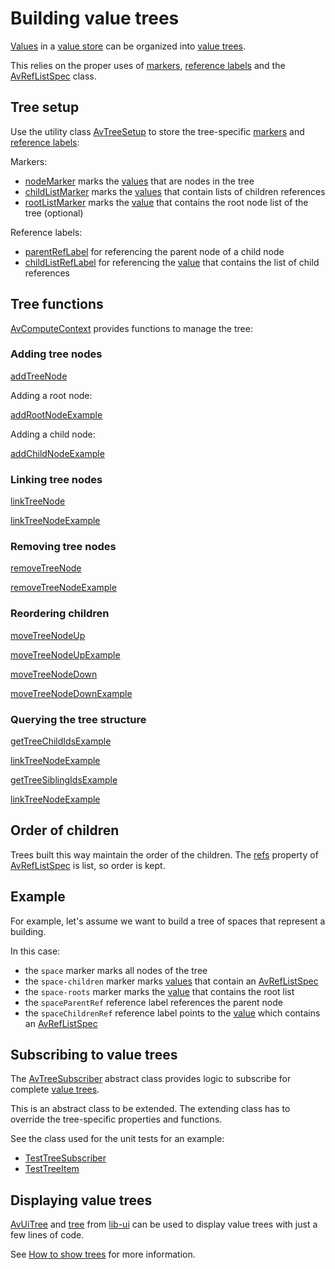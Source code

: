 # Building value trees

[Values](def://) in a [value store](def://) can be organized into [value trees](def://).

This relies on the proper uses of [markers](def://), [reference labels](def://) and
the [AvRefListSpec](class://) class.

## Tree setup

Use the utility class [AvTreeSetup](class://) to store the tree-specific [markers](def://)
and [reference labels](def://):

Markers:

- [nodeMarker](property://AvTreeSetup) marks the [values](def://) that are nodes in the tree
- [childListMarker](property://AvTreeSetup) marks the [values](def://) that contain lists of children references
- [rootListMarker](prooperty://AvTreeSetup) marks the [value](def://) that contains the root node list of the tree (optional)

Reference labels:

- [parentRefLabel](prooperty://AvTreeSetup) for referencing the parent node of a child node
- [childListRefLabel](prooperty://AvTreeSetup) for referencing the [value](def://) that contains the list of child references

## Tree functions

[AvComputeContext](class://) provides functions to manage the tree:

### Adding tree nodes

[addTreeNode](function://AvComputeContext)

Adding a root node:

[addRootNodeExample](example://value_tree_examples)

Adding a child node:

[addChildNodeExample](example://value_tree_examples)

### Linking tree nodes

[linkTreeNode](function://AvComputeContext)

[linkTreeNodeExample](example://value_tree_examples)

### Removing tree nodes

[removeTreeNode](function://AvComputeContext)

[removeTreeNodeExample](example://value_tree_examples)

### Reordering children

[moveTreeNodeUp](function://AvComputeContext)

[moveTreeNodeUpExample](example://value_tree_examples)

[moveTreeNodeDown](function://AvComputeContext)

[moveTreeNodeDownExample](example://value_tree_examples)

### Querying the tree structure

[getTreeChildIdsExample](function://AvComputeContext)

[linkTreeNodeExample](example://value_tree_examples)

[getTreeSiblingIdsExample](function://AvComputeContext)

[linkTreeNodeExample](example://value_tree_examples)

## Order of children

Trees built this way maintain the order of the children. The [refs](property://AvRefListSpec) property
of [AvRefListSpec](class://) is list, so order is kept.

## Example

For example, let's assume we want to build a tree of spaces that represent a building.

In this case:

- the `space` marker marks all nodes of the tree
- the `space-children` marker marks [values](def://) that contain an [AvRefListSpec](class://)
- the `space-roots` marker marks the [value](def://) that contains the root list
- the `spaceParentRef` reference label references the parent node
- the `spaceChildrenRef` reference label points to the [value](def://) which contains an [AvRefListSpec](class://)

## Subscribing to value trees

The [AvTreeSubscriber](class://) abstract class provides logic to subscribe for complete [value trees](def://).

This is an abstract class to be extended. The extending class has to override the tree-specific
properties and functions.

See the class used for the unit tests for an example:

- [TestTreeSubscriber](example://)
- [TestTreeItem](example://)

## Displaying value trees

[AvUiTree](class://) and [tree](fragment://) from [lib-ui](def://) can be used to 
display value trees with just a few lines of code.

See [How to show trees](guide://) for more information.
